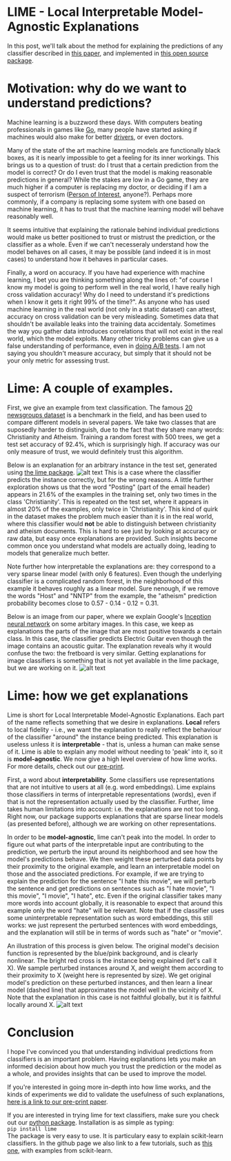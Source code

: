 # LIME - Local Interpretable Model-Agnostic Explanations
In this post, we'll talk about the method for explaining the predictions of any classifier described in [this paper](http://arxiv.org/pdf/1602.04938v1.pdf), and implemented in [this open source package](https://github.com/marcotcr/lime).
# Motivation: why do we want to understand predictions?
Machine learning is a buzzword these days. With computers beating professionals in games like [Go](https://deepmind.com/alpha-go.html), many people have started asking if machines would also make for better [drivers](https://www.google.com/selfdrivingcar/), or even doctors.  

Many of the state of the art machine learning models are functionally black boxes, as it is nearly impossible to get a feeling for its inner workings. This brings us to a question of trust: do I trust that a certain prediction from the model is correct? Or do I even trust that the model is making reasonable predictions in general?
While the stakes are low in a Go game, they are much higher if a computer is replacing my doctor, or deciding if I am a suspect of terrorism ([Person of Interest](http://www.imdb.com/title/tt1839578/), anyone?). Perhaps more commonly, if a company is replacing some system with one based on machine learning, it has to trust that the machine learning model will behave reasonably well.

It seems intuitive that explaining the rationale behind individual predictions would make us better positioned to trust or mistrust the prediction, or the classifier as a whole. Even if we can't necesseraly understand how the model behaves on all cases, it may be possible (and indeed it is in most cases) to understand how it behaves in particular cases.

Finally, a word on accuracy. If you have had experience with machine learning, I bet you are thinking something along the lines of: "of course I know my model is going to perform well in the real world, I have really high cross validation accuracy! Why do I need to understand it's predictions when I know it gets it right 99% of the time?". As anyone who has used machine learning in the real world (not only in a static dataset) can attest, accuracy on cross validation can be very misleading. Sometimes data that shouldn't be available leaks into the training data accidentaly. Sometimes the way you gather data introduces correlations that will not exist in the real world, which the model exploits. Many other tricky problems can give us a false understanding of performance, even in [doing A/B tests](http://www.exp-platform.com/documents/puzzlingoutcomesincontrolledexperiments.pdf). I am not saying you shouldn't measure accuracy, but simply that it should not be your only metric for assessing trust.

# Lime: A couple of examples.
First, we give an example from text classification. The famous [20 newsgroups dataset](http://qwone.com/~jason/20Newsgroups/) is a benchmark in the field, and has been used to compare different models in several papers. We take two classes that are suposedly harder to distinguish, due to the fact that they share many words: Christianity and Atheism. Training a random forest with 500 trees, we get a test set accuracy of 92.4%, which is surprisingly high. If accuracy was our only measure of trust, we would definitely trust this algorithm.

Below is an explanation for an arbitrary instance in the test set, generated using [the lime package](https://github.com/marcotcr/lime).
![alt text](https://raw.githubusercontent.com/marcotcr/lime/master/doc/images/twoclass.png "Explanation")
This is a case where the classifier predicts the instance correctly, but for the wrong reasons. A little further exploration shows us that the word "Posting" (part of the email header) appears in 21.6% of the examples in the training set, only two times in the class 'Christianity'. This is repeated on the test set, where it appears in almost 20% of the examples, only twice in 'Christianity'. This kind of quirk in the dataset makes the problem much easier than it is in the real world, where this classifier would **not** be able to distinguish between christianity and atheism documents. This is hard to see just by looking at accuracy or raw data, but easy once explanations are provided. Such insights become common once you understand what models are actually doing, leading to models that generalize much better.

Note further how interpretable the explanations are: they correspond to a very sparse linear model (with only 6 features). Even though the underlying classifier is a complicated random forest, in the neighborhood of this example it behaves roughly as a linear model. Sure nenough, if we remove the words "Host" and "NNTP" from the example, the "atheism" prediction probability becomes close to 0.57 - 0.14 - 0.12 = 0.31.

Below is an image from our paper, where we explain Google's [Inception neural network](https://github.com/google/inception) on some arbitary images. In this case, we keep as explanations the parts of the image that are most positive towards a certain class. In this case, the classifier predicts Electric Guitar even though the image contains an acoustic guitar. The explanation reveals why it would confuse the two: the fretboard is very similar. Getting explanations for image classifiers is something that is not yet available in the lime package, but we are working on it.
![alt text](https://raw.githubusercontent.com/marcotcr/lime/master/doc/images/image_from_paper.png "Explanation")

# Lime: how we get explanations
Lime is short for Local Interpretable Model-Agnostic Explanations. Each part of the name reflects something that we desire in explanations. **Local** refers to local fidelity - i.e., we want the explanation to really reflect the behaviour of the classifier "around" the instance being predicted. This explanation is useless unless it is **interpretable** - that is, unless a human can make sense of it. Lime is able to explain any model without needing to 'peak' into it, so it is **model-agnostic**. We now give a high level overview of how lime works. For more details, check out our [pre-print](http://arxiv.org/pdf/1602.04938v1.pdf).

First, a word about **interpretability**. Some classifiers use representations that are not intuitive to users at all (e.g. word embeddings). Lime explains those classifiers in terms of interpretable representations (words), even if that is not the representation actually used by the classifier. Further, lime takes human limitations into account: i.e. the explanations are not too long. Right now, our package supports explanations that are sparse linear models (as presented before), although we are working on other representations.

In order to be **model-agnostic**, lime can't peak into the model. In order to figure out what parts of the interpretable input are contributing to the prediction, we perturb the input around its neighborhood and see how the model's predictions behave. We then weight these perturbed data points by their proximity to the original example, and learn an interpretable model on those and the associated predictions. For example, if we are trying to explain the prediction for the sentence "I hate this movie", we will perturb the sentence and get predictions on sentences such as "I hate movie", "I this movie", "I movie", "I hate", etc. Even if the original classifier takes many more words into account globally, it is reasonable to expect that around this example only the word "hate" will be relevant. Note that if the classifier uses some uninterpretable representation such as word embeddings, this still works: we just represent the perturbed sentences with word embeddings, and the explanation will still be in terms of words such as "hate" or "movie".

An illustration of this process is given below. The original model's decision function is represented by the blue/pink background, and is clearly nonlinear.
The bright red cross is the instance being explained (let's call it X).
We sample perturbed instances around X, and weight them according to their proximity to X (weight here is represented by size). We get original model's prediction on these perturbed instances, and then learn a linear model (dashed line) that approximates the model well in the vicinity of X. Note that the explanation in this case is not faithful globally, but it is faithful locally around X.
![alt text](https://raw.githubusercontent.com/marcotcr/lime/master/doc/images/lime.png "Intuition")

# Conclusion
I hope I've convinced you that understanding individual predictions from classifiers is an important problem. Having explanations lets you make an informed decision about how much you trust the prediction or the model as a whole, and provides insights that can be used to improve the model.

If you're interested in going more in-depth into how lime works, and the kinds of experiments we did to validate the usefulness of such explanations, [here is a link to our pre-print paper](http://arxiv.org/pdf/1602.04938v1.pdf).

If you are interested in trying lime for text classifiers, make sure you check out our [python package](https://github.com/marcotcr/lime/). Installation is as simple as typing:  
```pip install lime```  
The package is very easy to use. It is particulary easy to explain scikit-learn classifiers. In the github page we also link to a few tutorials, such as [this one](http://marcotcr.github.io/lime/tutorials/Lime%20-%20basic%20usage%2C%20two%20class%20case.html), with examples from scikit-learn.


